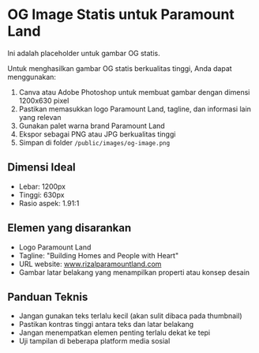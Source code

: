 # OG Image Statis untuk Paramount Land

Ini adalah placeholder untuk gambar OG statis.

Untuk menghasilkan gambar OG statis berkualitas tinggi, Anda dapat menggunakan:

1. Canva atau Adobe Photoshop untuk membuat gambar dengan dimensi 1200x630 pixel
2. Pastikan memasukkan logo Paramount Land, tagline, dan informasi lain yang relevan
3. Gunakan palet warna brand Paramount Land
4. Ekspor sebagai PNG atau JPG berkualitas tinggi
5. Simpan di folder `/public/images/og-image.png`

## Dimensi Ideal

- Lebar: 1200px
- Tinggi: 630px
- Rasio aspek: 1.91:1

## Elemen yang disarankan

- Logo Paramount Land
- Tagline: "Building Homes and People with Heart"
- URL website: www.rizalparamountland.com
- Gambar latar belakang yang menampilkan properti atau konsep desain

## Panduan Teknis

- Jangan gunakan teks terlalu kecil (akan sulit dibaca pada thumbnail)
- Pastikan kontras tinggi antara teks dan latar belakang
- Jangan menempatkan elemen penting terlalu dekat ke tepi
- Uji tampilan di beberapa platform media sosial
